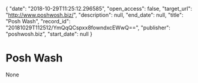 {
  "date": "2018-10-29T11:25:12.296585", 
  "open_access": false, 
  "target_url": "http://www.poshwosh.biz/", 
  "description": null, 
  "end_date": null, 
  "title": "Posh Wash", 
  "record_id": "20181029T112512/YmQqQCspxx8fowndxcEWwQ==", 
  "publisher": "poshwosh.biz", 
  "start_date": null
}

# Posh Wash

None